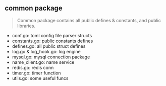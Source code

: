 ## common package

> Common package contains all public defines & constants, and public libraries.

- conf.go: toml config file parser structs
- constants.go: public constants defines
- defines.go: all public struct defines
- log.go & log\_hook.go: log engine
- mysql.go: mysql connection package
- name\_client.go: name service
- redis.go: redis conn
- timer.go: timer function
- utils.go: some useful funcs
